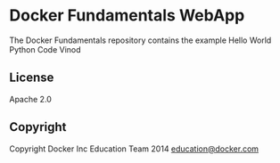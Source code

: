 Docker Fundamentals WebApp
==========================

The Docker Fundamentals repository contains the example Hello World Python Code Vinod

## License

Apache 2.0

## Copyright

Copyright Docker Inc Education Team 2014 <education@docker.com>
